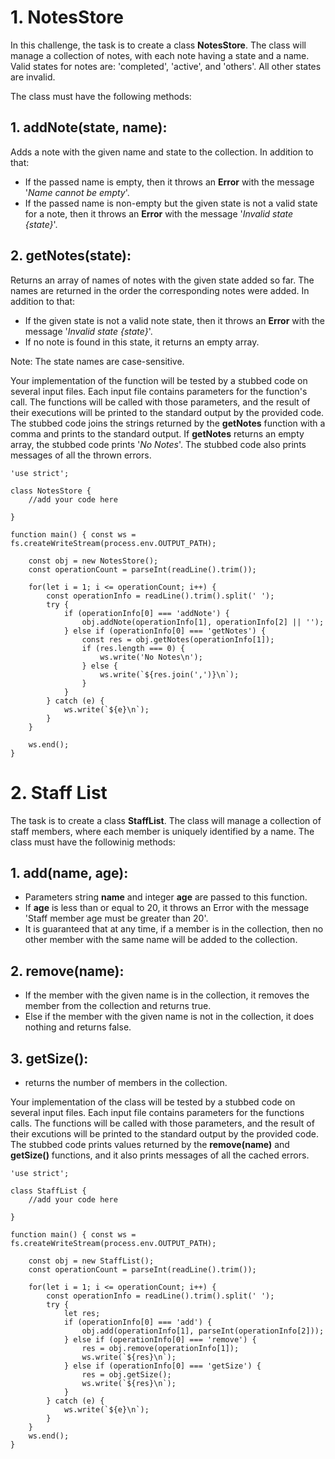 # 1. NotesStore

In this challenge, the task is to create a class **NotesStore**. The class will manage a collection of notes, with each note having a state and a name. Valid states for notes are: 'completed', 'active', and 'others'. All other states are invalid.

The class must have the following methods:

## 1. addNote(state, name):

Adds a note with the given name and state to the collection. In addition to that:
- If the passed name is empty, then it throws an **Error** with the message '*Name cannot be empty*'.
- If the passed name is non-empty but the given state is not a valid state for a note, then it throws an **Error** with the message '*Invalid state {state}*'.

## 2. getNotes(state):

Returns an array of names of notes with the given state added so far. The names are returned in the order the corresponding notes were added. In addition to that:
- If the given state is not a valid note state, then it throws an **Error** with the message '*Invalid state {state}*'.
- If no note is found in this state, it returns an empty array.

Note: The state names are case-sensitive.

Your implementation of the function will be tested by a stubbed code on several input files. Each input file contains parameters for the function's call. The functions will be called with those parameters, and the result of their executions will be printed to the standard output by the provided code. The stubbed code joins the strings returned by the **getNotes** function with a comma and prints to the standard output. If **getNotes** returns an empty array, the stubbed code prints '*No Notes*'. The stubbed code also prints messages of all the thrown errors.

```
'use strict';

class NotesStore { 
    //add your code here
    
}

function main() { const ws = fs.createWriteStream(process.env.OUTPUT_PATH);

    const obj = new NotesStore();
    const operationCount = parseInt(readLine().trim());

    for(let i = 1; i <= operationCount; i++) {
        const operationInfo = readLine().trim().split(' ');
        try {
            if (operationInfo[0] === 'addNote') {
                obj.addNote(operationInfo[1], operationInfo[2] || '');
            } else if (operationInfo[0] === 'getNotes') {
                const res = obj.getNotes(operationInfo[1]);
                if (res.length === 0) {
                    ws.write('No Notes\n');
                } else {
                    ws.write(`${res.join(',')}\n`);
                }
            }
        } catch (e) {
            ws.write(`${e}\n`);
        }
    }

    ws.end();
}
```

# 2. Staff List

The task is to create a class **StaffList**. The class will manage a collection of staff members, where each member is uniquely identified by a name. The class must have the followinig methods:

## 1. add(name, age):
- Parameters string **name** and integer **age** are passed to this function.
- If **age** is less than or equal to 20, it throws an Error with the message 'Staff member age must be greater than 20'.
- It is guaranteed that at any time, if a member is in the collection, then no other member with the same name will be added to the collection.

## 2. remove(name):
- If the member with the given name is in the collection, it removes the member from the collection and returns true.
- Else if the member with the given name is not in the collection, it does nothing and returns false.

## 3. getSize():
- returns the number of members in the collection.

Your implementation of the class will be tested by a stubbed code on several input files. Each input file contains parameters for the functions calls. The functions will be called with those parameters, and the result of their excutions will be printed to the standard output by the provided code. The stubbed code prints values returned by the **remove(name)** and **getSize()** functions, and it also prints messages of all the cached errors.

```
'use strict';

class StaffList {
    //add your code here 

}

function main() { const ws = fs.createWriteStream(process.env.OUTPUT_PATH);

    const obj = new StaffList();
    const operationCount = parseInt(readLine().trim());

    for(let i = 1; i <= operationCount; i++) {
        const operationInfo = readLine().trim().split(' ');
        try {
            let res;
            if (operationInfo[0] === 'add') {
                obj.add(operationInfo[1], parseInt(operationInfo[2]));
            } else if (operationInfo[0] === 'remove') {
                res = obj.remove(operationInfo[1]);
                ws.write(`${res}\n`);
            } else if (operationInfo[0] === 'getSize') {
                res = obj.getSize();
                ws.write(`${res}\n`);
            }
        } catch (e) {
            ws.write(`${e}\n`);
        }
    }
    ws.end();
}
```
